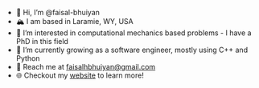 - :wave: Hi, I’m @faisal-bhuiyan
- :mountain_snow: I am based in Laramie, WY, USA
- :eyes: I’m interested in computational mechanics based problems - I have a PhD in this field
- :seedling: I’m currently growing as a software engineer, mostly using C++ and Python
- :email: Reach me at faisalhbhuiyan@gmail.com
- :globe_with_meridians: Checkout my [website](https://www.faisalhbhuiyan.com) to learn more!  

<!---
faisal-bhuiyan/faisal-bhuiyan is a ✨ special ✨ repository because its `README.md` (this file) appears on your GitHub profile.
You can click the Preview link to take a look at your changes.
--->
